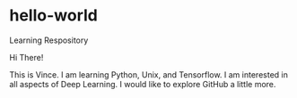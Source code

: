 # hello-world
Learning Respository

Hi There!

This is Vince. I am learning Python, Unix, and Tensorflow. I am interested in all aspects of Deep Learning.
I would like to explore GitHub a little more.
